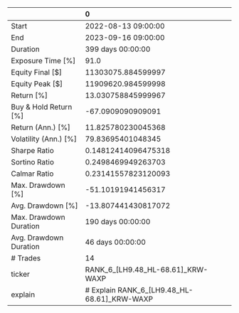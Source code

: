 |                        | 0                                           |
|:-----------------------|:--------------------------------------------|
| Start                  | 2022-08-13 09:00:00                         |
| End                    | 2023-09-16 09:00:00                         |
| Duration               | 399 days 00:00:00                           |
| Exposure Time [%]      | 91.0                                        |
| Equity Final [$]       | 11303075.884599997                          |
| Equity Peak [$]        | 11909620.984599998                          |
| Return [%]             | 13.030758845999967                          |
| Buy & Hold Return [%]  | -67.0909090909091                           |
| Return (Ann.) [%]      | 11.825780230045368                          |
| Volatility (Ann.) [%]  | 79.83695401048345                           |
| Sharpe Ratio           | 0.14812414096475318                         |
| Sortino Ratio          | 0.2498469949263703                          |
| Calmar Ratio           | 0.23141557823120093                         |
| Max. Drawdown [%]      | -51.10191941456317                          |
| Avg. Drawdown [%]      | -13.807441430817072                         |
| Max. Drawdown Duration | 190 days 00:00:00                           |
| Avg. Drawdown Duration | 46 days 00:00:00                            |
| # Trades               | 14                                          |
| ticker                 | RANK_6_[LH9.48_HL-68.61]_KRW-WAXP           |
| explain                | # Explain RANK_6_[LH9.48_HL-68.61]_KRW-WAXP |